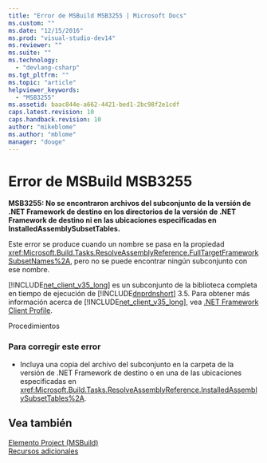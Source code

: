 ```yaml
---
title: "Error de MSBuild MSB3255 | Microsoft Docs"
ms.custom: ""
ms.date: "12/15/2016"
ms.prod: "visual-studio-dev14"
ms.reviewer: ""
ms.suite: ""
ms.technology: 
  - "devlang-csharp"
ms.tgt_pltfrm: ""
ms.topic: "article"
helpviewer_keywords: 
  - "MSB3255"
ms.assetid: baac844e-a662-4421-bed1-2bc98f2e1cdf
caps.latest.revision: 10
caps.handback.revision: 10
author: "mikeblome"
ms.author: "mblome"
manager: "douge"
---
```

# Error de MSBuild MSB3255
**MSB3255: No se encontraron archivos del subconjunto de la versión de .NET Framework de destino en los directorios de la versión de .NET Framework de destino ni en las ubicaciones especificadas en InstalledAssemblySubsetTables.**  
  
 Este error se produce cuando un nombre se pasa en la propiedad <xref:Microsoft.Build.Tasks.ResolveAssemblyReference.FullTargetFrameworkSubsetNames%2A>, pero no se puede encontrar ningún subconjunto con ese nombre.  
  
 [!INCLUDE[net_client_v35_long](../misc/includes/net_client_v35_long_md.md)] es un subconjunto de la biblioteca completa en tiempo de ejecución de [!INCLUDE[dnprdnshort](../code-quality/includes/dnprdnshort_md.md)] 3.5.  Para obtener más información acerca de [!INCLUDE[net_client_v35_long](../misc/includes/net_client_v35_long_md.md)], vea [.NET Framework Client Profile](../Topic/.NET%20Framework%20Client%20Profile.md).  
  
 Procedimientos  
  
### Para corregir este error  
  
-   Incluya una copia del archivo del subconjunto en la carpeta de la versión de .NET Framework de destino o en una de las ubicaciones especificadas en <xref:Microsoft.Build.Tasks.ResolveAssemblyReference.InstalledAssemblySubsetTables%2A>.  
  
## Vea también  
 [Elemento Project \(MSBuild\)](../msbuild/project-element-msbuild.md)   
 [Recursos adicionales](../msbuild/additional-msbuild-resources.md)